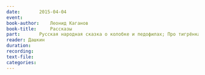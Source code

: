 ```yaml
---
date:		2015-04-04
event:
book-author:	Леонид Каганов
book-title:		Рассказы
part:		Русская народная сказка о колобке и педофилах; Про тигрёнка
reader:	Дашкин
duration:
recording:
text-file:
categories:
---
```

